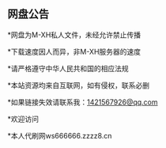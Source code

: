 网盘公告
---
*网盘为M-XH私人文件，未经允许禁止传播

*下载速度因人而异，非M-XH服务器的速度

*请严格遵守中华人民共和国的相应法规

*本站资源均来自互联网，如有侵权，联系必删

*如果链接失效请联系我：<1421567926@qq.com>

*欢迎访问

*本人代刷网ws666666.zzzz8.cn

